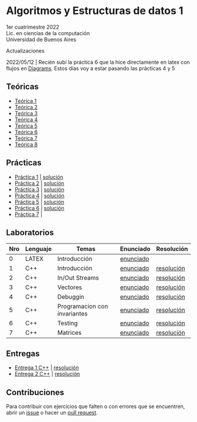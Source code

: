 # Algoritmos y Estructuras de datos 1

1er cuatrimestre 2022 \
Lic. en ciencias de la computación \
Universidad de Buenos Aires 

Actualizaciones

2022/05/12 | Recién subí la práctica 6 que la hice directamente en latex con flujos en [Diagrams](https://app.diagrams.net/?src=about). Estos días voy a estar pasando las prácticas 4 y 5

## Teóricas

* [Teórica 1](https://github.com/yagopajarino/uba-AyEd1/blob/main/Te%C3%B3ricas/Te%C3%B3rica%201.pdf)
* [Teórica 2](https://github.com/yagopajarino/uba-AyEd1/blob/main/Te%C3%B3ricas/Te%C3%B3rica%202.pdf)
* [Teórica 3](https://github.com/yagopajarino/uba-AyEd1/blob/main/Te%C3%B3ricas/Te%C3%B3rica%203.pdf)
* [Teórica 4](https://github.com/yagopajarino/uba-AyEd1/blob/main/Te%C3%B3ricas/Te%C3%B3rica%204.pdf)
* [Teórica 5](https://github.com/yagopajarino/uba-AyEd1/blob/main/Te%C3%B3ricas/Te%C3%B3rica%205.pdf)
* [Teórica 6](https://github.com/yagopajarino/uba-AyEd1/blob/main/Te%C3%B3ricas/Te%C3%B3rica%206.pdf)
* [Teórica 7](https://github.com/yagopajarino/uba-AyEd1/blob/main/Te%C3%B3ricas/Te%C3%B3rica%207.pdf)
* [Teórica 8](https://github.com/yagopajarino/uba-AyEd1/blob/main/Te%C3%B3ricas/Te%C3%B3rica%208.pdf)

## Prácticas

* [Práctica 1](https://github.com/yagopajarino/uba-AyEd1/blob/main/Pr%C3%A1cticas/Enunciados/Pr%C3%A1ctica%201.pdf) | [solución](https://github.com/yagopajarino/uba-AyEd1/blob/main/Pr%C3%A1cticas/Soluciones/Pr%C3%A1ctica%201.pdf)
* [Práctica 2](https://github.com/yagopajarino/uba-AyEd1/blob/main/Pr%C3%A1cticas/Enunciados/Pr%C3%A1ctica%202.pdf) | [solución](https://github.com/yagopajarino/uba-AyEd1/blob/main/Pr%C3%A1cticas/Soluciones/Pr%C3%A1ctica%202.pdf)
* [Práctica 3](https://github.com/yagopajarino/uba-AyEd1/blob/main/Pr%C3%A1cticas/Enunciados/Pr%C3%A1ctica%203.pdf) | [solución](https://github.com/yagopajarino/uba-AyEd1/blob/main/Pr%C3%A1cticas/Soluciones/Pr%C3%A1ctica%203.pdf)
* [Práctica 4](https://github.com/yagopajarino/uba-AyEd1/blob/main/Pr%C3%A1cticas/Enunciados/Pr%C3%A1ctica%204.pdf) | [solución](https://github.com/yagopajarino/uba-AyEd1/blob/main/Pr%C3%A1cticas/Soluciones/Pr%C3%A1ctica%204.pdf)
* [Práctica 5](https://github.com/yagopajarino/uba-AyEd1/blob/main/Pr%C3%A1cticas/Enunciados/Pr%C3%A1ctica%205.pdf) | [solución](https://github.com/yagopajarino/uba-AyEd1/blob/main/Pr%C3%A1cticas/Soluciones/Pr%C3%A1ctica%205.pdf)
* [Práctica 6](https://github.com/yagopajarino/uba-AyEd1/blob/main/Pr%C3%A1cticas/Enunciados/Pr%C3%A1ctica%206.pdf) | [solución](https://github.com/yagopajarino/uba-AyEd1/blob/main/Pr%C3%A1cticas/Soluciones/Pr%C3%A1ctica%206.pdf)
* [Práctica 7](https://github.com/yagopajarino/uba-AyEd1/blob/main/Pr%C3%A1cticas/Enunciados/Pr%C3%A1ctica%207.pdf) | <!-- [solución](https://github.com/yagopajarino/uba-AyEd1/blob/main/Pr%C3%A1cticas/Soluciones/Pr%C3%A1ctica%206.pdf) -->


## Laboratorios

| Nro | Lenguaje | Temas                        | Enunciado                                                                                                              | Resolución                                                                                                 |
|-----|----------|------------------------------|------------------------------------------------------------------------------------------------------------------------|------------------------------------------------------------------------------------------------------------|
| 0   | LATEX    | Introducción                 | [enunciado](https://github.com/yagopajarino/uba-AyEd1/blob/main/Labos/Pr%C3%A1cticas/Enunciados/enunciado_labo00.pdf)  |                                                                                                            |
| 1   | C++      | Introducción                 | [enunciado]( https://github.com/yagopajarino/uba-AyEd1/blob/main/Labos/Pr%C3%A1cticas/Enunciados/enunciado_labo01.pdf) | [resolución](https://github.com/yagopajarino/uba-AyEd1/tree/main/Labos/Pr%C3%A1cticas/Soluciones/Labo%201) |
| 2   | C++      | In/Out Streams               | [enunciado]( https://github.com/yagopajarino/uba-AyEd1/blob/main/Labos/Pr%C3%A1cticas/Enunciados/enunciado_labo02.pdf) | [resolución](https://github.com/yagopajarino/uba-AyEd1/tree/main/Labos/Pr%C3%A1cticas/Soluciones/Labo%202) |
| 3   | C++      | Vectores                     | [enunciado]( https://github.com/yagopajarino/uba-AyEd1/blob/main/Labos/Pr%C3%A1cticas/Enunciados/enunciado_labo03.pdf) | [resolución](https://github.com/yagopajarino/uba-AyEd1/tree/main/Labos/Pr%C3%A1cticas/Soluciones/Labo%203) |
| 4   | C++      | Debuggin                     | [enunciado]( https://github.com/yagopajarino/uba-AyEd1/blob/main/Labos/Pr%C3%A1cticas/Enunciados/enunciado_labo04.pdf) | [resolución](https://github.com/yagopajarino/uba-AyEd1/tree/main/Labos/Pr%C3%A1cticas/Soluciones/Labo%204) |
| 5   | C++      | Programacion con invariantes | [enunciado]( https://github.com/yagopajarino/uba-AyEd1/blob/main/Labos/Pr%C3%A1cticas/Enunciados/enunciado_labo05.pdf) | [resolución](https://github.com/yagopajarino/uba-AyEd1/tree/main/Labos/Pr%C3%A1cticas/Soluciones/Labo%205) |
| 6   | C++      | Testing                      | [enunciado]( https://github.com/yagopajarino/uba-AyEd1/blob/main/Labos/Pr%C3%A1cticas/Enunciados/enunciado_labo06.pdf) | [resolución](https://github.com/yagopajarino/uba-AyEd1/tree/main/Labos/Pr%C3%A1cticas/Soluciones/Labo%206) |
| 7   | C++      | Matrices                     | [enunciado]( https://github.com/yagopajarino/uba-AyEd1/blob/main/Labos/Pr%C3%A1cticas/Enunciados/enunciado_labo07.pdf) | [resolución](https://github.com/yagopajarino/uba-AyEd1/tree/main/Labos/Pr%C3%A1cticas/Soluciones/Labo%207) |

## Entregas

* [Entrega 1 C++](https://github.com/yagopajarino/uba-AyEd1/tree/main/EntregasLabos/Entrega1/Enunciados) | [resolución](https://github.com/yagopajarino/uba-AyEd1/tree/main/EntregasLabos/Entrega1/Resoluciones)
* [Entrega 2 C++](https://github.com/yagopajarino/uba-AyEd1/tree/main/EntregasLabos/Entrega2/Enunciados) | [resolución](https://github.com/yagopajarino/uba-AyEd1/tree/main/EntregasLabos/Entrega2/Resoluciones)

## Contribuciones

Para contribuir con ejercicios que falten o con errores que se encuentren, abrir un [issue](https://github.com/yagopajarino/uba-AyEd1/issues) o hacer un [pull request](https://github.com/yagopajarino/uba-AyEd1/pulls).
